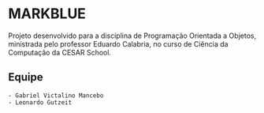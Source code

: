 # MARKBLUE
Projeto desenvolvido para a disciplina de Programação Orientada a Objetos, ministrada pelo professor Eduardo Calabria, no curso de Ciência da Computação da CESAR School.

## Equipe

```
- Gabriel Victalino Mancebo
- Leonardo Gutzeit
```
